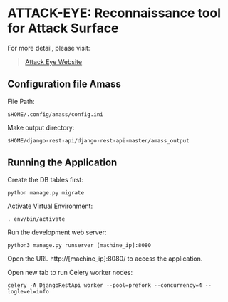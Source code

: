 # ATTACK-EYE: Reconnaissance tool for Attack Surface 

For more detail, please visit:
> [Attack Eye Website](http://attack-eye.neduet.edu.pk:6700/)

## Configuration file Amass

File Path:
```
$HOME/.config/amass/config.ini
```
Make output directory: 

```
$HOME/django-rest-api/django-rest-api-master/amass_output
```

## Running the Application

Create the DB tables first:
```
python manage.py migrate
```
Activate Virtual Environment:
```
. env/bin/activate
```
Run the development web server:
```
python3 manage.py runserver [machine_ip]:8080
```
Open the URL http://[machine_ip]:8080/ to access the application.

Open new tab to run Celery worker nodes:

```
celery -A DjangoRestApi worker --pool=prefork --concurrency=4 --loglevel=info
```
